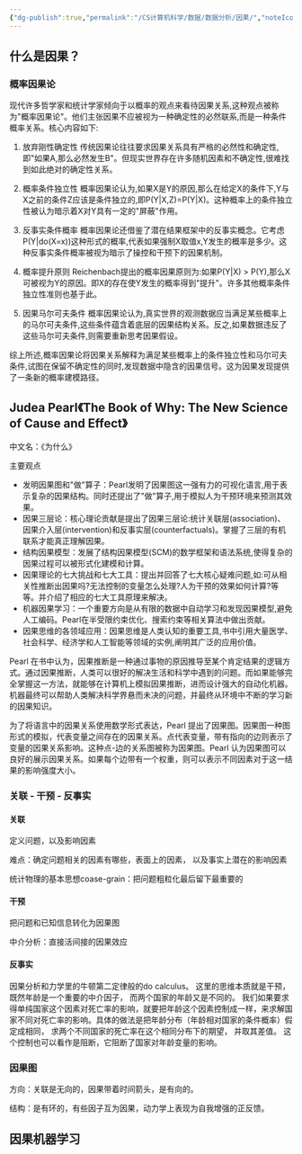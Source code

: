 ```yaml
---
{"dg-publish":true,"permalink":"/CS计算机科学/数据/数据分析/因果/","noteIcon":"","created":"2025-07-31T11:06:15.179+08:00","updated":"2024-04-24T00:10:20.000+08:00"}
---
```


## 什么是因果？
### 概率因果论

现代许多哲学家和统计学家倾向于以概率的观点来看待因果关系,这种观点被称为"概率因果论"。他们主张因果不应被视为一种确定性的必然联系,而是一种条件概率关系。核心内容如下:

1. 放弃刚性确定性
传统因果论往往要求因果关系具有严格的必然性和确定性,即"如果A,那么必然发生B"。但现实世界存在许多随机因素和不确定性,很难找到如此绝对的确定性关系。

2. 概率条件独立性
概率因果论认为,如果X是Y的原因,那么在给定X的条件下,Y与X之前的条件Z应该是条件独立的,即P(Y|X,Z)=P(Y|X)。这种概率上的条件独立性被认为暗示着X对Y具有一定的"屏蔽"作用。

3. 反事实条件概率
概率因果论还借鉴了潜在结果框架中的反事实概念。它考虑P(Y|do(X=x))这种形式的概率,代表如果强制X取值x,Y发生的概率是多少。这种反事实条件概率被视为暗示了操控和干预下的因果机制。

4. 概率提升原则
Reichenbach提出的概率因果原则为:如果P(Y|X) > P(Y),那么X可被视为Y的原因。即X的存在使Y发生的概率得到"提升"。许多其他概率条件独立性准则也基于此。

5. 因果马尔可夫条件
概率因果论认为,真实世界的观测数据应当满足某些概率上的马尔可夫条件,这些条件蕴含着底层的因果结构关系。反之,如果数据违反了这些马尔可夫条件,则需要重新思考因果假设。

综上所述,概率因果论将因果关系解释为满足某些概率上的条件独立性和马尔可夫条件,试图在保留不确定性的同时,发现数据中隐含的因果信号。这为因果发现提供了一条新的概率建模路径。

## Judea Pearl《The Book of Why: The New Science of Cause and Effect》

中文名：《为什么》

主要观点

- 发明因果图和"做"算子：Pearl发明了因果图这一强有力的可视化语言,用于表示复杂的因果结构。同时还提出了"做"算子,用于模拟人为干预环境来预测其效果。
- 因果三层论：核心理论贡献是提出了因果三层论:统计关联层(association)、因果介入层(intervention)和反事实层(counterfactuals)。掌握了三层的有机联系才能真正理解因果。
- 结构因果模型：发展了结构因果模型(SCM)的数学框架和语法系统,使得复杂的因果过程可以被形式化建模和计算。
- 因果理论的七大挑战和七大工具：提出并回答了七大核心疑难问题,如:可从相关性推断出因果吗?无法控制的变量怎么处理?人为干预的效果如何计算?等等。并介绍了相应的七大工具原理来解决。
- 机器因果学习：一个重要方向是从有限的数据中自动学习和发现因果模型,避免人工编码。Pearl在半受限约束优化、搜索约束等相关算法中做出贡献。
- 因果思维的各领域应用：因果思维是人类认知的重要工具,书中引用大量医学、社会科学、经济学和人工智能等领域的实例,阐明其广泛的应用价值。

Pearl 在书中认为，因果推断是一种通过事物的原因推导至某个肯定结果的逻辑方式。通过因果推断，人类可以很好的解决生活和科学中遇到的问题。而如果能够完全掌握这一方法，就能够在计算机上模拟因果推断，进而设计强大的自动化机器。机器最终可以帮助人类解决科学界悬而未决的问题，并最终从环境中不断的学习新的因果知识。

为了将语言中的因果关系使用数学形式表达，Pearl 提出了因果图。因果图一种图形式的模拟，代表变量之间存在的因果关系。点代表变量，带有指向的边则表示了变量的因果关系影响。这种点-边的关系图被称为因果图。Pearl 认为因果图可以良好的展示因果关系。如果每个边带有一个权重，则可以表示不同因素对于这一结果的影响强度大小。

### 关联 - 干预 - 反事实
#### 关联

定义问题，以及影响因素

难点：确定问题相关的因素有哪些，表面上的因素， 以及事实上潜在的影响因素

统计物理的基本思想coase-grain：把问题粗粒化最后留下最重要的

#### 干预

把问题和已知信息转化为因果图

中介分析：直接活间接的因果效应

#### 反事实

因果分析和力学里的牛顿第二定律般的do calculus。 这里的思维本质就是干预，既然年龄是一个重要的中介因子， 而两个国家的年龄又是不同的。 我们如果要求得单纯国家这个因素对死亡率的影响，就要把年龄这个因素控制成一样，来求解国家不同对死亡率的影响。具体的做法是把年龄分布（年龄相对国家的条件概率）假定成相同， 求两个不同国家的死亡率在这个相同分布下的期望， 并取其差值。 这个控制也可以看作是阻断，它阻断了国家对年龄变量的影响。

### 因果图

方向：关联是无向的，因果带着时间箭头，是有向的。

结构：是有环的，有些因子互为因果，动力学上表现为自我增强的正反馈。

## 因果机器学习
